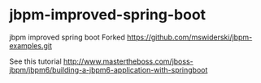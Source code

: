 # jbpm-improved-spring-boot
jbpm improved spring boot
Forked https://github.com/mswiderski/jbpm-examples.git

See this tutorial http://www.mastertheboss.com/jboss-jbpm/jbpm6/building-a-jbpm6-application-with-springboot

